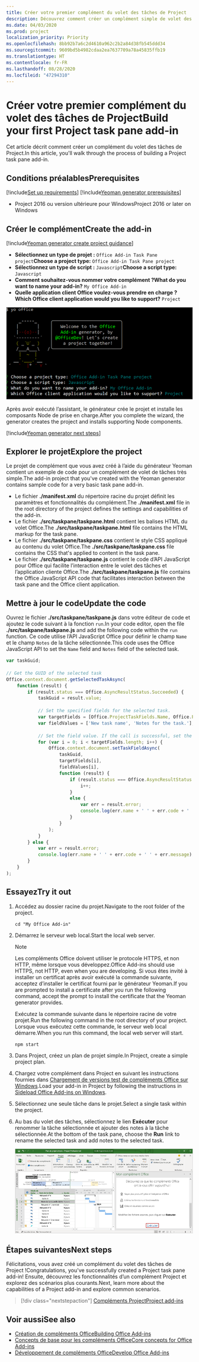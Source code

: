```yaml
---
title: Créer votre premier complément du volet des tâches de Project
description: Découvrez comment créer un complément simple de volet des tâches Project à l’aide de l’API JavaScript pour Office.
ms.date: 04/03/2020
ms.prod: project
localization_priority: Priority
ms.openlocfilehash: 8bb92b7a6c2d4610a962c2b2a84d38fb545ddd34
ms.sourcegitcommit: 9609bd5b4982cdaa2ea7637709a78a45835ffb19
ms.translationtype: HT
ms.contentlocale: fr-FR
ms.lasthandoff: 08/28/2020
ms.locfileid: "47294310"
---
```

# <a name="build-your-first-project-task-pane-add-in"></a><span data-ttu-id="1db88-103">Créer votre premier complément du volet des tâches de Project</span><span class="sxs-lookup"><span data-stu-id="1db88-103">Build your first Project task pane add-in</span></span>

<span data-ttu-id="1db88-104">Cet article décrit comment créer un complément du volet des tâches de Project.</span><span class="sxs-lookup"><span data-stu-id="1db88-104">In this article, you'll walk through the process of building a Project task pane add-in.</span></span>

## <a name="prerequisites"></a><span data-ttu-id="1db88-105">Conditions préalables</span><span class="sxs-lookup"><span data-stu-id="1db88-105">Prerequisites</span></span>

[!include[Set up requirements](../includes/set-up-dev-environment-beforehand.md)]
[!include[Yeoman generator prerequisites](../includes/quickstart-yo-prerequisites.md)]

- <span data-ttu-id="1db88-106">Project 2016 ou version ultérieure pour Windows</span><span class="sxs-lookup"><span data-stu-id="1db88-106">Project 2016 or later on Windows</span></span>

## <a name="create-the-add-in"></a><span data-ttu-id="1db88-107">Créer le complément</span><span class="sxs-lookup"><span data-stu-id="1db88-107">Create the add-in</span></span>

[!include[Yeoman generator create project guidance](../includes/yo-office-command-guidance.md)]

- <span data-ttu-id="1db88-108">**Sélectionnez un type de projet :** `Office Add-in Task Pane project`</span><span class="sxs-lookup"><span data-stu-id="1db88-108">**Choose a project type:** `Office Add-in Task Pane project`</span></span>
- <span data-ttu-id="1db88-109">**Sélectionnez un type de script :** `Javascript`</span><span class="sxs-lookup"><span data-stu-id="1db88-109">**Choose a script type:** `Javascript`</span></span>
- <span data-ttu-id="1db88-110">**Comment souhaitez-vous nommer votre complément ?**</span><span class="sxs-lookup"><span data-stu-id="1db88-110">**What do you want to name your add-in?**</span></span> `My Office Add-in`
- <span data-ttu-id="1db88-111">**Quelle application client Office voulez-vous prendre en charge ?**</span><span class="sxs-lookup"><span data-stu-id="1db88-111">**Which Office client application would you like to support?**</span></span> `Project`

![Capture d’écran des invites et des réponses relatives au générateur Yeoman](../images/yo-office-project.png)

<span data-ttu-id="1db88-113">Après avoir exécuté l’assistant, le générateur crée le projet et installe les composants Node de prise en charge.</span><span class="sxs-lookup"><span data-stu-id="1db88-113">After you complete the wizard, the generator creates the project and installs supporting Node components.</span></span>

[!include[Yeoman generator next steps](../includes/yo-office-next-steps.md)]

## <a name="explore-the-project"></a><span data-ttu-id="1db88-114">Explorer le projet</span><span class="sxs-lookup"><span data-stu-id="1db88-114">Explore the project</span></span>

<span data-ttu-id="1db88-115">Le projet de complément que vous avez créé à l’aide du générateur Yeoman contient un exemple de code pour un complément de volet de tâches très simple.</span><span class="sxs-lookup"><span data-stu-id="1db88-115">The add-in project that you've created with the Yeoman generator contains sample code for a very basic task pane add-in.</span></span> 

- <span data-ttu-id="1db88-116">Le fichier **./manifest.xml** du répertoire racine du projet définit les paramètres et fonctionnalités du complément.</span><span class="sxs-lookup"><span data-stu-id="1db88-116">The **./manifest.xml** file in the root directory of the project defines the settings and capabilities of the add-in.</span></span>
- <span data-ttu-id="1db88-117">Le fichier **./src/taskpane/taskpane.html** contient les balises HTML du volet Office.</span><span class="sxs-lookup"><span data-stu-id="1db88-117">The **./src/taskpane/taskpane.html** file contains the HTML markup for the task pane.</span></span>
- <span data-ttu-id="1db88-118">Le fichier **./src/taskpane/taskpane.css** contient le style CSS appliqué au contenu du volet Office.</span><span class="sxs-lookup"><span data-stu-id="1db88-118">The **./src/taskpane/taskpane.css** file contains the CSS that's applied to content in the task pane.</span></span>
- <span data-ttu-id="1db88-119">Le fichier **./src/taskpane/taskpane.js** contient le code d’API JavaScript pour Office qui facilite l’interaction entre le volet des tâches et l’application cliente Office.</span><span class="sxs-lookup"><span data-stu-id="1db88-119">The **./src/taskpane/taskpane.js** file contains the Office JavaScript API code that facilitates interaction between the task pane and the Office client application.</span></span>

## <a name="update-the-code"></a><span data-ttu-id="1db88-120">Mettre à jour le code</span><span class="sxs-lookup"><span data-stu-id="1db88-120">Update the code</span></span>

<span data-ttu-id="1db88-121">Ouvrez le fichier **./src/taskpane/taskpane.js** dans votre éditeur de code et ajoutez le code suivant à la fonction `run`.</span><span class="sxs-lookup"><span data-stu-id="1db88-121">In your code editor, open the file **./src/taskpane/taskpane.js** and add the following code within the `run` function.</span></span> <span data-ttu-id="1db88-122">Ce code utilise l’API JavaScript Office pour définir le champ `Name` et le champ `Notes` de la tâche sélectionnée.</span><span class="sxs-lookup"><span data-stu-id="1db88-122">This code uses the Office JavaScript API to set the `Name` field and `Notes` field of the selected task.</span></span>

```js
var taskGuid;

// Get the GUID of the selected task
Office.context.document.getSelectedTaskAsync(
    function (result) {
        if (result.status === Office.AsyncResultStatus.Succeeded) {
            taskGuid = result.value;

            // Set the specified fields for the selected task.
            var targetFields = [Office.ProjectTaskFields.Name, Office.ProjectTaskFields.Notes];
            var fieldValues = ['New task name', 'Notes for the task.'];

            // Set the field value. If the call is successful, set the next field.
            for (var i = 0; i < targetFields.length; i++) {
                Office.context.document.setTaskFieldAsync(
                    taskGuid,
                    targetFields[i],
                    fieldValues[i],
                    function (result) {
                        if (result.status === Office.AsyncResultStatus.Succeeded) {
                            i++;
                        }
                        else {
                            var err = result.error;
                            console.log(err.name + ' ' + err.code + ' ' + err.message);
                        }
                    }
                );
            }
        } else {
            var err = result.error;
            console.log(err.name + ' ' + err.code + ' ' + err.message);
        }
    }
);
```

## <a name="try-it-out"></a><span data-ttu-id="1db88-123">Essayez</span><span class="sxs-lookup"><span data-stu-id="1db88-123">Try it out</span></span>

1. <span data-ttu-id="1db88-124">Accédez au dossier racine du projet.</span><span class="sxs-lookup"><span data-stu-id="1db88-124">Navigate to the root folder of the project.</span></span>

    ```command&nbsp;line
    cd "My Office Add-in"
    ```

2. <span data-ttu-id="1db88-125">Démarrez le serveur web local.</span><span class="sxs-lookup"><span data-stu-id="1db88-125">Start the local web server.</span></span>

    > [!NOTE]
    > <span data-ttu-id="1db88-126">Les compléments Office doivent utiliser le protocole HTTPS, et non HTTP, même lorsque vous développez.</span><span class="sxs-lookup"><span data-stu-id="1db88-126">Office Add-ins should use HTTPS, not HTTP, even when you are developing.</span></span> <span data-ttu-id="1db88-127">Si vous êtes invité à installer un certificat après avoir exécuté la commande suivante, acceptez d’installer le certificat fourni par le générateur Yeoman.</span><span class="sxs-lookup"><span data-stu-id="1db88-127">If you are prompted to install a certificate after you run the following command, accept the prompt to install the certificate that the Yeoman generator provides.</span></span>

    <span data-ttu-id="1db88-128">Exécutez la commande suivante dans le répertoire racine de votre projet.</span><span class="sxs-lookup"><span data-stu-id="1db88-128">Run the following command in the root directory of your project.</span></span> <span data-ttu-id="1db88-129">Lorsque vous exécutez cette commande, le serveur web local démarre.</span><span class="sxs-lookup"><span data-stu-id="1db88-129">When you run this command, the local web server will start.</span></span>

    ```command&nbsp;line
    npm start
    ```

3. <span data-ttu-id="1db88-130">Dans Project, créez un plan de projet simple.</span><span class="sxs-lookup"><span data-stu-id="1db88-130">In Project, create a simple project plan.</span></span>

4. <span data-ttu-id="1db88-131">Chargez votre complément dans Project en suivant les instructions fournies dans [Chargement de versions test de compléments Office sur Windows](../testing/create-a-network-shared-folder-catalog-for-task-pane-and-content-add-ins.md).</span><span class="sxs-lookup"><span data-stu-id="1db88-131">Load your add-in in Project by following the instructions in [Sideload Office Add-ins on Windows](../testing/create-a-network-shared-folder-catalog-for-task-pane-and-content-add-ins.md).</span></span>

5. <span data-ttu-id="1db88-132">Sélectionnez une seule tâche dans le projet.</span><span class="sxs-lookup"><span data-stu-id="1db88-132">Select a single task within the project.</span></span>

6. <span data-ttu-id="1db88-133">Au bas du volet des tâches, sélectionnez le lien **Exécuter** pour renommer la tâche sélectionnée et ajouter des notes à la tâche sélectionnée.</span><span class="sxs-lookup"><span data-stu-id="1db88-133">At the bottom of the task pane, choose the **Run** link to rename the selected task and add notes to the selected task.</span></span>

    ![Capture d’écran de l’application Project avec le complément du volet des tâches chargé](../images/project-quickstart-addin-1.png)

## <a name="next-steps"></a><span data-ttu-id="1db88-135">Étapes suivantes</span><span class="sxs-lookup"><span data-stu-id="1db88-135">Next steps</span></span>

<span data-ttu-id="1db88-136">Félicitations, vous avez créé un complément du volet des tâches de Project !</span><span class="sxs-lookup"><span data-stu-id="1db88-136">Congratulations, you've successfully created a Project task pane add-in!</span></span> <span data-ttu-id="1db88-137">Ensuite, découvrez les fonctionnalités d’un complément Project et explorez des scénarios plus courants.</span><span class="sxs-lookup"><span data-stu-id="1db88-137">Next, learn more about the capabilities of a Project add-in and explore common scenarios.</span></span>

> [!div class="nextstepaction"]
> [<span data-ttu-id="1db88-138">Compléments Project</span><span class="sxs-lookup"><span data-stu-id="1db88-138">Project add-ins</span></span>](../project/project-add-ins.md)

## <a name="see-also"></a><span data-ttu-id="1db88-139">Voir aussi</span><span class="sxs-lookup"><span data-stu-id="1db88-139">See also</span></span>

- [<span data-ttu-id="1db88-140">Création de compléments Office</span><span class="sxs-lookup"><span data-stu-id="1db88-140">Building Office Add-ins</span></span>](../overview/office-add-ins-fundamentals.md)
- [<span data-ttu-id="1db88-141">Concepts de base pour les compléments Office</span><span class="sxs-lookup"><span data-stu-id="1db88-141">Core concepts for Office Add-ins</span></span>](../overview/core-concepts-office-add-ins.md)
- [<span data-ttu-id="1db88-142">Développement de compléments Office</span><span class="sxs-lookup"><span data-stu-id="1db88-142">Develop Office Add-ins</span></span>](../develop/develop-overview.md)

